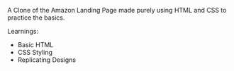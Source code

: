 A Clone of the Amazon Landing Page made purely using HTML and CSS to practice the basics.

Learnings:
- Basic HTML
- CSS Styling
- Replicating Designs
